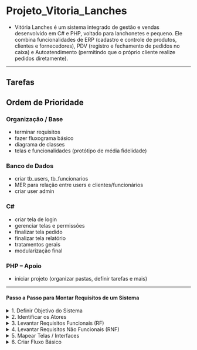 # Projeto_Vitoria_Lanches

- Vitória Lanches é um sistema integrado de gestão e vendas desenvolvido em C# e PHP, voltado para lanchonetes e pequeno. Ele combina funcionalidades de ERP (cadastro e controle de produtos, clientes e fornecedores), PDV (registro e fechamento de pedidos no caixa) e Autoatendimento (permitindo que o próprio cliente realize pedidos diretamente).
---
## Tarefas
## Ordem de Prioridade
### Organização / Base
- terminar requisitos
- fazer fluxograma básico
- diagrama de classes
- telas e funcionalidades (protótipo de média fidelidade)
### Banco de Dados
- criar tb_users, tb_funcionarios
- MER para relação entre users e clientes/funcionários
- criar user admin
### C# 
- criar tela de login
- gerenciar telas e permissões
- finalizar tela pedido
- finalizar tela relatório
- tratamentos gerais
- modularização final
### PHP – Apoio
- iniciar projeto (organizar pastas, definir tarefas e mais)
---

#### Passo a Passo para Montar Requisitos de um Sistema

<details>
<summary>1. Definir Objetivo do Sistema</summary>
Escreva em **um parágrafo** o que o sistema faz, para quem é feito e qual problema resolve.  

📌 **Exemplo:**  
> "Um sistema de PDV para lanchonete que registra pedidos, controla produtos, gerencia clientes e gera relatórios para administração."
</details>

<details>
<summary>2. Identificar os Atores</summary>
Liste quem **usa o sistema** (pessoas ou sistemas externos).  

Para cada ator, defina suas responsabilidades.  

📌 **Exemplo:**
- **Recepção** → cadastra pedidos, produtos e clientes.  
- **Cozinha** → visualiza e finaliza pedidos.  
- **Admin** → gerencia usuários, gera relatórios, controla cadastros.
</details>

<details>
<summary>3. Levantar Requisitos Funcionais (RF)</summary>
Numere cada requisito (RF01, RF02…) e responda:  
*"O que o sistema deve permitir o usuário fazer?"*  

📌 **Exemplo:**
- **RF01** – O sistema deve permitir cadastrar clientes.  
- **RF02** – O sistema deve permitir cadastrar produtos.  
- **RF03** – O sistema deve permitir visualizar pedidos em aberto.  
- **RF04** – O sistema deve permitir excluir cliente apenas se não houver pedidos vinculados.
</details>

<details>
<summary>4. Levantar Requisitos Não Funcionais (RNF)</summary>
Define **como o sistema deve se comportar**, não o que ele faz.  

📌 **Exemplo:**
- **RNF01** – O sistema deve ser acessível via navegador web.  
- **RNF02** – O sistema deve ter tempo de resposta menor que 3 segundos.  
- **RNF03** – O sistema deve exigir login para acesso.
</details>

<details>
<summary>5. Mapear Telas / Interfaces</summary>
Para cada requisito, indique a **tela** ou parte do sistema que o atende.  

Detalhe campos obrigatórios, botões e regras.  

📌 **Exemplo:**  

**Tela de Cadastro de Cliente**  
- **Campos:** Nome, Telefone, Endereço  
- **Botões:** Salvar, Cancelar  
- **Regras:** Não permitir salvar sem nome
</details>

<details>
<summary>6. Criar Fluxo Básico</summary>
Monte um **fluxograma simples** (pode ser à mão) mostrando: